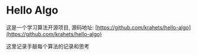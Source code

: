 # Hello Algo

这是一个学习算法开源项目, 源码地址: [https://github.com/krahets/hello-algo](https://github.com/krahets/hello-algo)

这里记录手敲每个算法的记录和思考

